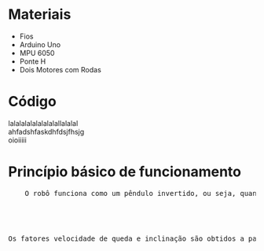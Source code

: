 
<html lang="en-US">

  <head>
    <meta charset='utf-8'>
    <meta http-equiv="X-UA-Compatible" content="chrome=1">
    <meta name="viewport" content="width=device-width,maximum-scale=2">
    <meta name="description" content="Projeto : megazord">

    
   <title>Página do Projeto| balao</title>


  </head>

  <body>




  <p><strong><h1>Materiais</h1></strong></p>

  <ul>
    <li>Fios</li>
    <li>Arduino Uno</li>
    <li>MPU 6050</li>
    <li>Ponte H</li>  
    <li>Dois Motores com Rodas</li>
  
  </ul>

  <p><h1><strong>Código</strong></h1>

  lalalalalalalalalallalalal<br>
  ahfadshfaskdhfdsjfhsjg<br>
  oioiiiii<br>

  <p><strong><h1>Princípio básico de funcionamento</h1></strong></p>
 <p><pre>    O robô funciona como um pêndulo invertido, ou seja, quando começa a oscilar não tende ao equilíbrio estável na sua posição inicial, mas à instabilidade. Para que ele permaneça, então, em seu estado inicial há de se reconhecer a velocidade com que ele cai e a inclinação no momento da queda e, com esses dados, acionar o motor e fazê-lo acelerar no sentido da queda para compensá-la e equilibrar o robô. <pre><br>
	<pre>Os fatores velocidade de queda e inclinação são obtidos a partir do MPU 6050 que nada mais é um acelerômetro e giroscópio com atuação nos três eixos (pitch, roll e yaw). Após a análise dos dados recebidos do MPU, o arduino envia um sinal para os motores acionando-os e mantendo o robô equilibrado. <pre></p>

  </p>


  





    
  </body>
</html>

